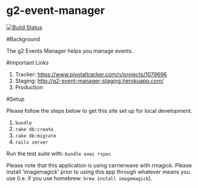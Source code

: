 g2-event-manager
================
[![Build Status](https://travis-ci.org/gSchool/g2-event-manager.svg?branch=master)](https://travis-ci.org/gSchool/g2-event-manager)

#Background

The g2 Events Manager helps you manage events.

#Important Links

1. Tracker:  https://www.pivotaltracker.com/n/projects/1079696
1. Staging: http://g2-event-manager-staging.herokuapp.com/
1. Production


#Setup

Please follow the steps below to get this site set up for local development.

1. `bundle`
1. `rake db:create`
1. `rake db:migrate`
1. `rails server`

Run the test suite with: `bundle exec rspec`

Please note that this application is using carrierwave with rmagick. Please install 'imagemagick' prior to using this app through whatever
 means you use (i.e. if you use homebrew: `brew install imagemagick`).
